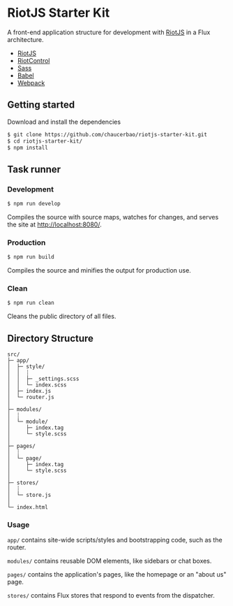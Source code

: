 # RiotJS Starter Kit

A front-end application structure for development with [RiotJS] in a Flux architecture.

* [RiotJS]
* [RiotControl]
* [Sass]
* [Babel]
* [Webpack]


## Getting started

Download and install the dependencies

```sh
$ git clone https://github.com/chaucerbao/riotjs-starter-kit.git
$ cd riotjs-starter-kit/
$ npm install
```


## Task runner

### Development
```sh
$ npm run develop
```
Compiles the source with source maps, watches for changes, and serves the site at [http://localhost:8080/](http://localhost:8080/).

### Production
```sh
$ npm run build
```
Compiles the source and minifies the output for production use.

### Clean
```sh
$ npm run clean
```
Cleans the public directory of all files.


## Directory Structure

```
src/
├─ app/
│  ├─ style/
│  │  ┊
│  │  ├─ _settings.scss
│  │  └─ index.scss
│  ├─ index.js
│  └─ router.js
│
├─ modules/
│  ┊
│  └─ module/
│     ├─ index.tag
│     └─ style.scss
│
├─ pages/
│  ┊
│  └─ page/
│     ├─ index.tag
│     └─ style.scss
│
├─ stores/
│  ┊
│  └─ store.js
│
└─ index.html
```

### Usage
`app/` contains site-wide scripts/styles and bootstrapping code, such as the router.

`modules/` contains reusable DOM elements, like sidebars or chat boxes.

`pages/` contains the application's pages, like the homepage or an "about us" page.

`stores/` contains Flux stores that respond to events from the dispatcher.


[RiotJS]: https://muut.com/riotjs/
[RiotControl]: https://github.com/jimsparkman/RiotControl
[Sass]: http://sass-lang.com/
[Babel]: https://babeljs.io/
[Webpack]: http://webpack.github.io/
